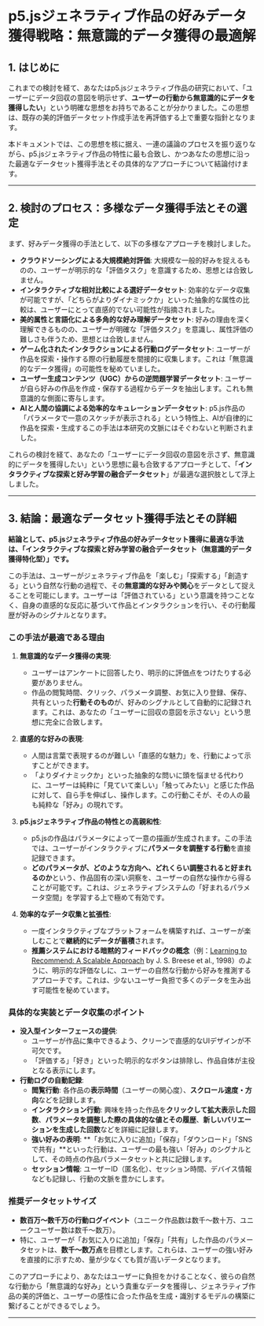 # p5.jsジェネラティブ作品の好みデータ獲得戦略：無意識的データ獲得の最適解

## 1. はじめに

これまでの検討を経て、あなたはp5.jsジェネラティブ作品の研究において、「ユーザーにデータ回収の意図を明示せず、**ユーザーの行動から無意識的にデータを獲得したい**」という明確な思想をお持ちであることが分かりました。この思想は、既存の美的評価データセット作成手法を再評価する上で重要な指針となります。

本ドキュメントでは、この思想を核に据え、一連の議論のプロセスを振り返りながら、p5.jsジェネラティブ作品の特性に最も合致し、かつあなたの思想に沿った最適なデータセット獲得手法とその具体的なアプローチについて結論付けます。

---

## 2. 検討のプロセス：多様なデータ獲得手法とその選定

まず、好みデータ獲得の手法として、以下の多様なアプローチを検討しました。

* **クラウドソーシングによる大規模絶対評価**: 大規模な一般的好みを捉えるものの、ユーザーが明示的な「評価タスク」を意識するため、思想とは合致しません。
* **インタラクティブな相対比較による選好データセット**: 効率的なデータ収集が可能ですが、「どちらがよりダイナミックか」といった抽象的な属性の比較は、ユーザーにとって直感的でない可能性が指摘されました。
* **美的属性と言語化による多角的な好み理解データセット**: 好みの理由を深く理解できるものの、ユーザーが明確な「評価タスク」を意識し、属性評価の難しさも伴うため、思想とは合致しません。
* **ゲーム化されたインタラクションによる行動ログデータセット**: ユーザーが作品を探索・操作する際の行動履歴を間接的に収集します。これは「無意識的なデータ獲得」の可能性を秘めていました。
* **ユーザー生成コンテンツ（UGC）からの逆問題学習データセット**: ユーザーが自ら好みの作品を作成・保存する過程からデータを抽出します。これも無意識的な側面に寄与します。
* **AIと人間の協調による効率的なキュレーションデータセット**: p5.js作品の「パラメータで一意のスケッチが表示される」という特性上、AIが自律的に作品を探索・生成するこの手法は本研究の文脈にはそぐわないと判断されました。

これらの検討を経て、あなたの「ユーザーにデータ回収の意図を示さず、無意識的にデータを獲得したい」という思想に最も合致するアプローチとして、「**インタラクティブな探索と好み学習の融合データセット**」が最適な選択肢として浮上しました。

---

## 3. 結論：最適なデータセット獲得手法とその詳細

**結論として、p5.jsジェネラティブ作品の好みデータセット獲得に最適な手法は、「インタラクティブな探索と好み学習の融合データセット（無意識的データ獲得特化型）」です。**

この手法は、ユーザーがジェネラティブ作品を「楽しむ」「探索する」「創造する」という自然な行動の過程で、その**無意識的な好みや関心**をデータとして捉えることを可能にします。ユーザーは「評価されている」という意識を持つことなく、自身の直感的な反応に基づいて作品とインタラクションを行い、その行動履歴が好みのシグナルとなります。

### この手法が最適である理由

1.  **無意識的なデータ獲得の実現**:
    * ユーザーはアンケートに回答したり、明示的に評価点をつけたりする必要がありません。
    * 作品の閲覧時間、クリック、パラメータ調整、お気に入り登録、保存、共有といった**行動そのもの**が、好みのシグナルとして自動的に記録されます。これは、あなたの「ユーザーに回収の意図を示さない」という思想に完全に合致します。

2.  **直感的な好みの表現**:
    * 人間は言葉で表現するのが難しい「直感的な魅力」を、行動によって示すことができます。
    * 「よりダイナミックか」といった抽象的な問いに頭を悩ませる代わりに、ユーザーは純粋に「見ていて楽しい」「触ってみたい」と感じた作品に対して、自ら手を伸ばし、操作します。この行動こそが、その人の最も純粋な「好み」の現れです。

3.  **p5.jsジェネラティブ作品の特性との高親和性**:
    * p5.jsの作品はパラメータによって一意の描画が生成されます。この手法では、ユーザーがインタラクティブに**パラメータを調整する行動**を直接記録できます。
    * **どのパラメータが、どのような方向へ、どれくらい調整されると好まれるのか**という、作品固有の深い洞察を、ユーザーの自然な操作から得ることが可能です。これは、ジェネラティブシステムの「好まれるパラメータ空間」を学習する上で極めて有効です。

4.  **効率的なデータ収集と拡張性**:
    * 一度インタラクティブなプラットフォームを構築すれば、ユーザーが楽しむことで**継続的にデータが蓄積**されます。
    * **推薦システムにおける暗黙的フィードバックの概念**（例：[Learning to Recommend: A Scalable Approach](https://www.microsoft.com/en-us/research/publication/learning-to-recommend-a-scalable-approach/) by J. S. Breese et al., 1998）のように、明示的な評価なしに、ユーザーの自然な行動から好みを推測するアプローチです。これは、少ないユーザー負担で多くのデータを生み出す可能性を秘めています。

### 具体的な実装とデータ収集のポイント

* **没入型インターフェースの提供**:
    * ユーザーが作品に集中できるよう、クリーンで直感的なUIデザインが不可欠です。
    * 「評価する」「好き」といった明示的なボタンは排除し、作品自体が主役となる表示にします。
* **行動ログの自動記録**:
    * **閲覧行動**: 各作品の**表示時間**（ユーザーの関心度）、**スクロール速度・方向**などを記録します。
    * **インタラクション行動**: 興味を持った作品を**クリックして拡大表示した回数**、**パラメータを調整した際の具体的な値とその履歴**、**新しいバリエーションを生成した回数**などを詳細に記録します。
    * **強い好みの表明**: **「お気に入りに追加」「保存」「ダウンロード」「SNSで共有」**といった行動は、ユーザーの最も強い「好み」のシグナルとして、その時点の作品パラメータセットと共に記録します。
    * **セッション情報**: ユーザーID（匿名化）、セッション時間、デバイス情報なども記録し、行動の文脈を豊かにします。

### 推奨データセットサイズ

* **数百万〜数千万の行動ログイベント**（ユニーク作品数は数千〜数十万、ユニークユーザー数は数千〜数万）。
* 特に、ユーザーが「お気に入りに追加」「保存」「共有」した作品のパラメータセットは、**数千〜数万点**を目標とします。これらは、ユーザーの強い好みを直接的に示すため、量が少なくても質が高いデータとなります。

このアプローチにより、あなたはユーザーに負担をかけることなく、彼らの自然な行動から「無意識的な好み」という貴重なデータを獲得し、ジェネラティブ作品の美的評価と、ユーザーの感性に合った作品を生成・識別するモデルの構築に繋げることができるでしょう。

---